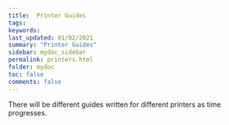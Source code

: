 ```yaml
---
title:  Printer Guides
tags: 
keywords: 
last_updated: 01/02/2021
summary: "Printer Guides"
sidebar: mydoc_sidebar
permalink: printers.html
folder: mydoc
toc: false
comments: false
---
```


There will be different guides written for different printers as time progresses.